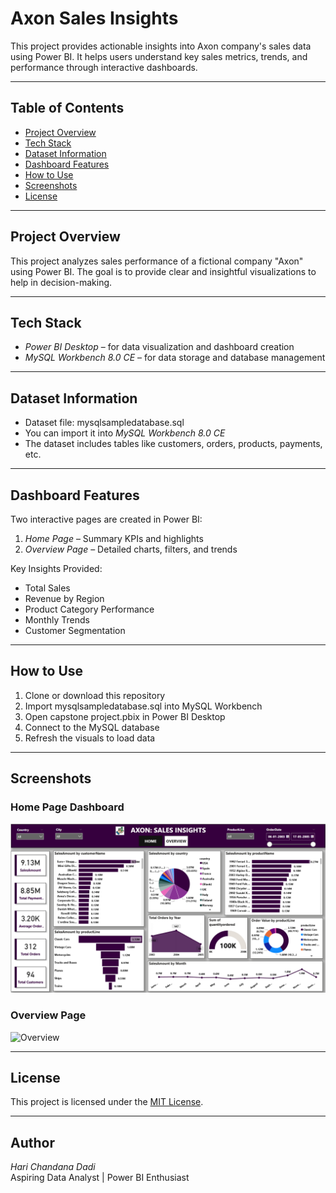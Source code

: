 # Axon Sales Insights

This project provides actionable insights into Axon company's sales data using Power BI. It helps users understand key sales metrics, trends, and performance through interactive dashboards.

---

## Table of Contents

- [Project Overview](#project-overview)
- [Tech Stack](#tech-stack)
- [Dataset Information](#dataset-information)
- [Dashboard Features](#dashboard-features)
- [How to Use](#how-to-use)
- [Screenshots](#screenshots)
- [License](#license)

---

## Project Overview

This project analyzes sales performance of a fictional company "Axon" using Power BI. The goal is to provide clear and insightful visualizations to help in decision-making.

---

## Tech Stack

- *Power BI Desktop* – for data visualization and dashboard creation  
- *MySQL Workbench 8.0 CE* – for data storage and database management

---

## Dataset Information

- Dataset file: mysqlsampledatabase.sql  
- You can import it into *MySQL Workbench 8.0 CE*  
- The dataset includes tables like customers, orders, products, payments, etc.

---

## Dashboard Features

Two interactive pages are created in Power BI:

1. *Home Page* – Summary KPIs and highlights  
2. *Overview Page* – Detailed charts, filters, and trends

Key Insights Provided:
- Total Sales
- Revenue by Region
- Product Category Performance
- Monthly Trends
- Customer Segmentation

---

## How to Use

1. Clone or download this repository  
2. Import mysqlsampledatabase.sql into MySQL Workbench  
3. Open capstone project.pbix in Power BI Desktop  
4. Connect to the MySQL database  
5. Refresh the visuals to load data  

---

## Screenshots

### Home Page Dashboard  
![Home Dashboard](overview_dashboard.png)

### Overview Page  
![Overview](overview_dashboard2.png)

---

## License

This project is licensed under the [MIT License](LICENSE).

---

## Author

*Hari Chandana Dadi*  
Aspiring Data Analyst | Power BI Enthusiast
